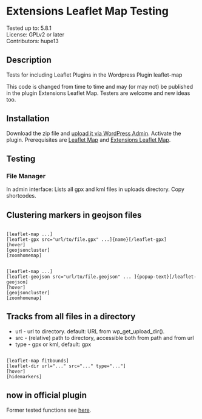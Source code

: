 # Extensions Leaflet Map Testing

Tested up to: 5.8.1  
License: GPLv2 or later  
Contributors: hupe13

## Description

Tests for including Leaflet Plugins in the Wordpress Plugin leaflet-map

This code is changed from time to time and may (or may not) be published in the plugin Extensions Leaflet Map. Testers are welcome and new ideas too.

<h2>Installation</h2>

Download the zip file and <a href="https://wordpress.org/support/article/managing-plugins/#manual-upload-via-wordpress-admin">upload it via WordPress Admin</a>.
Activate the plugin. Prerequisites are <a href="https://wordpress.org/plugins/leaflet-map/">Leaflet Map</a> and <a href="https://wordpress.org/plugins/extensions-leaflet-map/">Extensions Leaflet Map</a>.

<h2>Testing</h2>

<h3>File Manager</h3>
In admin interface: Lists all gpx and kml files in uploads directory. Copy shortcodes.

<h2>Clustering markers in geojson files</h2>

<pre><code>
[leaflet-map ...]
[leaflet-gpx src="url/to/file.gpx" ...]{name}[/leaflet-gpx]
[hover]
[geojsoncluster]
[zoomhomemap]
</code></pre>

<pre><code>
[leaflet-map ...]
[leaflet-geojson src="url/to/file.geojson" ... ]{popup-text}[/leaflet-geojson]
[hover]
[geojsoncluster]
[zoomhomemap]
</code></pre>

<h2>Tracks from all files in a directory</h2>

* url - url to directory. default: URL from wp_get_upload_dir().
* src - (relative) path to directory, accessible both from path and from url
* type - gpx or kml, default: gpx

<pre><code>
[leaflet-map fitbounds]
[leaflet-dir url="..." src="..." type="..."]
[hover]
[hidemarkers]
</code></pre>

<h2>now in official plugin</h2>
Former tested functions see <a href="https://github.com/hupe13/extensions-leaflet-map/">here</a>.
